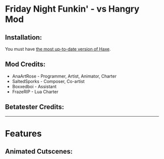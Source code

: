 # Friday Night Funkin' - vs Hangry Mod


## Installation:
You must have [the most up-to-date version of Haxe](https://haxe.org/download/).

## Mod Credits:
* AnaArtRose - Programmer, Artist, Animator, Charter
* SaltedSporks - Composer, Co-artist
* Boxxedboi - Assistant
* FrazeRIP - Lua Charter

## Betatester Credits:

_____________________________________

# Features

## Animated Cutscenes:

![]()


